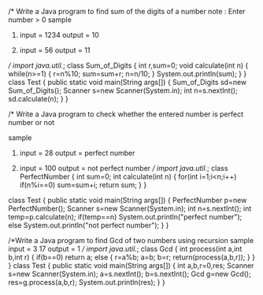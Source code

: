 
/*
Write a Java program to find sum of the digits of a number
note : Enter number > 0
sample

1. input = 1234
    output = 10

2. input = 56
    output = 11

*/
import java.util.*;
class Sum_of_Digits
{
    int r,sum=0;
    void calculate(int n)
    {
        while(n>=1)
        {
            r=n%10;
            sum=sum+r;
            n=n/10;
        }
        System.out.println(sum);
    }
}
class Test
{
    public static void main(String args[])
    {
        Sum_of_Digits sd=new Sum_of_Digits();
        Scanner s=new Scanner(System.in);
        int n=s.nextInt();
        sd.calculate(n);
    }
}

/* Write a Java program to check whether the entered number is perfect number or not

sample

1. input = 28
    output = perfect number

2. input = 100
    output = not perfect number
*/
import java.util.*;
class PerfectNumber
{
    int sum=0;
    int calculate(int n)
    {
      for(int i=1;i<n;i++)
      if(n%i==0)
      sum=sum+i;
      return sum;
    }
}

class Test
{
    public static void main(String args[])
    {
       PerfectNumber p=new PerfectNumber();
        Scanner s=new Scanner(System.in);
        int n=s.nextInt();
        int temp=p.calculate(n);
        if(temp==n)
        System.out.println("perfect number");
        else
        System.out.println("not perfect number");
    }
}

/*Write a Java program to find Gcd of two numbers using recursion
sample
input =
3
17
output =
1
*/
import java.util.*;
class Gcd
{
    int process(int a,int b,int r)
    {
        if(b==0)
        return a;
        else
        {
            r=a%b;
            a=b;
            b=r;
            return(process(a,b,r));
        }
    }
}
class Test
{
    public static void main(String args[])
    {
        int a,b,r=0,res;
        Scanner s=new Scanner(System.in);
        a=s.nextInt();
        b=s.nextInt();
        Gcd g=new Gcd();
        res=g.process(a,b,r);
        System.out.println(res);
    }
}
